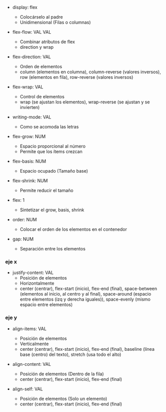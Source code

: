 - display: flex

  - Colocárselo al padre
  - Unidimensional (Filas o columnas)

- flex-flow: VAL VAL

  - Combinar atributos de flex
  - direction y wrap

- flex-direction: VAL

  - Orden de elementos
  - column (elementos en columna), column-reverse (valores inversos), row (elementos en fila), row-reverse (valores inversos)

- flex-wrap: VAL

  - Control de elementos
  - wrap (se ajustan los elementos), wrap-reverse (se ajustan y se invierten)

- writing-mode: VAL

  - Como se acomoda las letras

- flex-grow: NUM

  - Espacio proporcional al número
  - Permite que los ítems crezcan

- flex-basis: NUM

  - Espacio ocupado (Tamaño base)

- flex-shrink: NUM

  - Permite reducir el tamaño

- flex: 1

  - Sintetizar el grow, basis, shrink

- order: NUM

  - Colocar el orden de los elementos en el contenedor

- gap: NUM
  - Separación entre los elementos

### eje x

- justify-content: VAL
  - Posición de elementos
  - Horizontalmente
  - center (centrar), flex-start (inicio), flex-end (final), space-between (elementos al inicio, al centro y al final), space-around (espacio entre elementos (izq y derecha iguales)), space-evenly (mismo espacio entre elementos)

### eje y

- align-items: VAL

  - Posición de elementos
  - Verticalmente
  - center (centrar), flex-start (inicio), flex-end (final), baseline (línea base (centro) del texto), stretch (usa todo el alto)

- align-content: VAL

  - Posición de elementos (Dentro de la fila)
  - center (centrar), flex-start (inicio), flex-end (final)

- align-self: VAL
  - Posición de elementos (Solo un elemento)
  - center (centrar), flex-start (inicio), flex-end (final)
